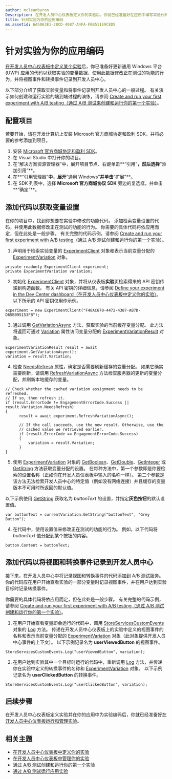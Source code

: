 ```yaml
---
author: mcleanbyron
Description: 在开发人员中心仪表板定义你的实验后，你就已经准备好在应用中编写实验代码。
title: 针对实验为你的应用编码
ms.assetid: 6A5063E1-28CD-4087-A4FA-FBB511E9CED5
---
```


# 针对实验为你的应用编码

[在开发人员中心仪表板中定义某个实验](define-your-experiment-in-the-dev-center-dashboard.md)后，你已准备好更新通用 Windows 平台 (UWP) 应用的代码以获取实验的变量数据、使用此数据修改正在测试的功能的行为，并将视图事件和转换事件记录到开发人员中心。

以下部分介绍了获取实验变量和将事件记录到开发人员中心的一般过程。 有关演示如何创建和运行实验的端到端过程的演练，请参阅 [Create and run your first experiment with A/B testing（通过 A/B 测试来创建和运行你的第一个实验）](create-and-run-your-first-experiment-with-a-b-testing.md)。

## 配置项目

若要开始，请在开发计算机上安装 Microsoft 官方商城协定和盈利 SDK，并将必要的参考添加到项目。

1. 安装 [Microsoft 官方商城协定和盈利 SDK](http://aka.ms/store-em-sdk)。
2. 在 Visual Studio 中打开你的项目。
3. 在“解决方案资源管理器”中，展开项目节点、右键单击**“引用”**，然后选择**“添加引用”**。
3. 在**“引用管理器”**中，展开**“通用 Windows”**并单击**“扩展”**。
4. 在 SDK 列表中，选择 **Microsoft 官方商城协议 SDK** 旁边的复选框，并单击**“确定”**。

## 添加代码以获取变量设置

在你的项目中，找到你想要在实验中修改的功能代码。 添加检索变量设置的代码，并使用此数据修改正在测试的功能的行为。 你需要的具体代码将依应用而定，但在此处是一般步骤。 有关完整的代码示例，请参阅 [Create and run your first experiment with A/B testing（通过 A/B 测试创建和运行你的第一个实验）](create-and-run-your-first-experiment-with-a-b-testing.md)。

1. 声明用于检索实验变量的 [ExperimentClient](https://msdn.microsoft.com/library/windows/apps/microsoft.services.store.engagement.experimentclient.aspx) 对象和表示当前变量分配的 [ExperimentVariation](https://msdn.microsoft.com/library/windows/apps/microsoft.services.store.engagement.experimentvariation.aspx) 对象。
```CSharp
private readonly ExperimentClient experiment;
private ExperimentVariation variation;
```

2. 初始化 [ExperimentClient](https://msdn.microsoft.com/library/windows/apps/microsoft.services.store.engagement.experimentclient.aspx) 对象，并将从仪表板**实验**页检索得来的 API 密钥传递到构造函数。 有关 API 密钥的详细信息，请参阅 [Define your experiment in the Dev Center dashboard（在开发人员中心仪表板中定义你的实验）](define-your-experiment-in-the-dev-center-dashboard.md#generate-an-api-key)。 以下所示的 API 密钥仅用作示例。
```CSharp
experiment = new ExperimentClient("F48AC670-4472-4387-AB7D-D65B095153FB");
```

3. 通过调用 [GetVariationAsync](https://msdn.microsoft.com/library/windows/apps/microsoft.services.store.engagement.experimentclient.getvariationasync.aspx) 方法，获取实验的当前缓存变量分配。 此方法将返回可通过 [Variation](https://msdn.microsoft.com/library/windows/apps/microsoft.services.store.engagement.experimentvariationresult.variation.aspx) 属性访问变量分配的 [ExperimentVariationResult](https://msdn.microsoft.com/library/windows/apps/microsoft.services.store.engagement.experimentvariationresult.aspx) 对象。
```CSharp
ExperimentVariationResult result = await experiment.GetVariationAsync();
variation = result.Variation;
```

4. 检查 [NeedsRefresh](https://msdn.microsoft.com/library/windows/apps/microsoft.services.store.engagement.experimentvariation.needsrefresh.aspx) 属性，确定是否需要刷新缓存的变量分配。 如果它确实需要刷新，请调用 [RefreshVariationAsync](https://msdn.microsoft.com/library/windows/apps/microsoft.services.store.engagement.experimentclient.refreshvariationasync.aspx) 方法检查服务器的更新的变量分配，并刷新本地缓存的变量。
```CSharp
// Check whether the cached variation assignment needs to be refreshed.
// If so, then refresh it.
if (result.ErrorCode != EngagementErrorCode.Success || result.Variation.NeedsRefresh)
{
      result = await experiment.RefreshVariationAsync();

      // If the call succeeds, use the new result. Otherwise, use the
      // cached value we retrieved earlier.
      if (result.ErrorCode == EngagementErrorCode.Success)
      {
          variation = result.Variation;
      }
}
```

5. 使用 [ExperimentVariation](https://msdn.microsoft.com/library/windows/apps/microsoft.services.store.engagement.experimentvariation.aspx) 对象的 [GetBoolean](https://msdn.microsoft.com/library/windows/apps/microsoft.services.store.engagement.experimentvariation.getboolean.aspx)、[GetDouble](https://msdn.microsoft.com/library/windows/apps/microsoft.services.store.engagement.experimentvariation.getdouble.aspx)、[GetInteger](https://msdn.microsoft.com/library/windows/apps/microsoft.services.store.engagement.experimentvariation.getinteger.aspx) 或 [GetString](https://msdn.microsoft.com/library/windows/apps/microsoft.services.store.engagement.experimentvariation.getstring.aspx) 方法获取变量分配的设置。 在每种方法中，第一个参数即是你要检索的设置名称（正如你在开发人员仪表板中输入的名称一样）。 第二个参数是该方法无法检索开发人员中心的特定值（例如没有网络连接）并且缓存的变量版本不可用时所返回的默认值。

  以下示例使用 [GetString](https://msdn.microsoft.com/library/windows/apps/microsoft.services.store.engagement.experimentvariation.getstring.aspx) 获取名为 *buttonText* 的设置，并指定**灰色按钮**的默认设置值。
```CSharp
var buttonText = currentVariation.GetString("buttonText", "Grey Button");
```
4. 在代码中，使用设置值来修改正在测试的功能的行为。 例如，以下代码将 *buttonText* 值分配到某个按钮的内容。
```CSharp
button.Content = buttonText;
```

## 添加代码以将视图和转换事件记录到开发人员中心

接下来，在开发人员中心中将记录视图和转换事件的代码添加到 A/B 测试服务。 你的代码应在用户开始查看实验的一部分变量时记录视图事件，并在用户达到实验目标时记录转换事件。

你需要的具体代码将依应用而定，但在此处是一般步骤。 有关完整的代码示例，请参阅 [Create and run your first experiment with A/B testing（通过 A/B 测试创建和运行你的第一个实验）](create-and-run-your-first-experiment-with-a-b-testing.md)。

1. 在用户开始查看变量即会运行的代码中，调用 [StoreServicesCustomEvents](https://msdn.microsoft.com/library/windows/apps/microsoft.services.store.engagement.storeservicescustomevents.aspx) 对象的 [Log](https://msdn.microsoft.com/library/windows/apps/microsoft.services.store.engagement.storeservicescustomevents.log.aspx) 方法。 传递在开发人员中心仪表板上的实验中定义的视图事件的名称和表示当前变量分配的 [ExperimentVariation](https://msdn.microsoft.com/library/windows/apps/microsoft.services.store.engagement.experimentvariation.aspx) 对象（此对象提供开发人员中心事件的上下文）。 以下示例记录名为 **userViewedButton** 的视图事件。
```CSharp
StoreServicesCustomEvents.Log("userViewedButton", variation);
```
2. 在用户达到实验其中一个目标时运行的代码中，重新调用 [Log](https://msdn.microsoft.com/library/windows/apps/microsoft.services.store.engagement.storeservicescustomevents.log.aspx) 方法，并传递你在实验中定义的转换事件的名称和 [ExperimentVariation](https://msdn.microsoft.com/library/windows/apps/microsoft.services.store.engagement.experimentvariation.aspx) 对象。 以下示例记录名为 **userClickedButton** 的转换事件。
```CSharp
StoreServicesCustomEvents.Log("userClickedButton", variation);
```

## 后续步骤

在开发人员中心仪表板定义实验并在你的应用中为实验编码后，你就已经准备好[在开发人员中心仪表板运行和管理实验](manage-your-experiment.md)。

## 相关主题

  * [在开发人员中心仪表板中定义你的实验](define-your-experiment-in-the-dev-center-dashboard.md)
  * [在开发人员中心仪表板中管理你的实验](manage-your-experiment.md)
  * [通过 A/B 测试创建和运行你的第一个实验](create-and-run-your-first-experiment-with-a-b-testing.md)
  * [通过 A/B 测试运行应用实验](run-app-experiments-with-a-b-testing.md)


<!--HONumber=May16_HO2-->


